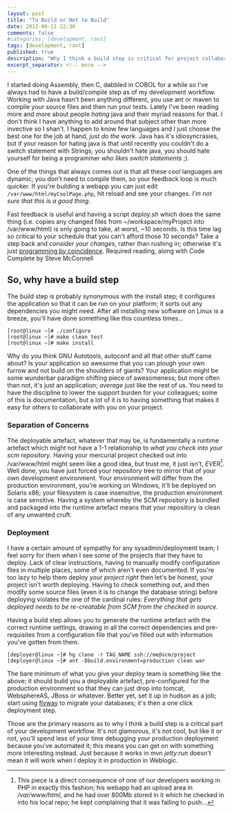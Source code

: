 ```yaml
---
layout: post
title: "To Build or Not to Build"
date: 2012-06-11 22:30
comments: false
#categories: [development, rant]
tags: [development, rant]
published: true
description: "Why I think a build step is critical for project collaboration"
excerpt_separator: <!-- more -->
---
```


I started doing Assembly, then C, dabbled in COBOL for a while so I've always had to have a build/compile step as of my development workflow. Working with Java hasn't been anything different, you use ant or maven to compile your source files and then run your tests. Lately I've been reading more and more about people _hating_ java and their myriad reasons for that. I don't think I have anything to add around that subject other than more invective so I shan't. I happen to know few languages and I just choose the best one for the job at hand, _just do the work_. Java has it's idiosyncrasies, but if your reason for hating java is that until recently you couldn't do a switch statement with Strings; you shouldn't hate java, you should hate yourself for being a programmer _who likes switch statements_ ;).

<!-- more -->

One of the things that always comes out is that all these _cool_ languages are dynamic; you don't need to compile them, so your feedback loop is much quicker. If you're building a webapp you can just edit `/var/www/html/myCoolPage.php`, hit reload and see your changes. _I'm not sure that this is a good thing_.

Fast feedback is useful and having a script _deploy.sh_ which does the same thing (i.e. copies any changed files from ~/workspace/myProject into /var/www/html) is only going to take, at worst, ~10 seconds. Is this time lag so critical to your schedule that you can't afford those 10 seconds? Take a step back and _consider your changes_, rather than rushing in; otherwise it's just [programming by coincidence](http://pragprog.com/the-pragmatic-programmer/extracts/coincidence). Required reading, along with Code Complete by Steve McConnell

## So, why have a build step

The build step is probably synonymous with the install step; it configures the application so that it can be run on your platform; it sorts out any dependencies you might need. After all installing new software on Linux is a breeze, you'll have done something like this countless times...

```console
[root@linux ~]# ./configure
[root@linux ~]# make clean test
[root@linux ~]# make install
```

Why do you think GNU Autotools, autoconf and all that other stuff came about? Is your application so awesome that you can plough your own furrow and not build on the shoulders of giants? Your application might be some wunderbar paradigm shifting piece of awesomeness; but more often than not, it's just an application; _average_ just like the rest of us. You need to have the discipline to lower the support burden for your colleagues; some of this is documentation, but a lot of it is to having something that makes it easy for others to collaborate with you on your project.

### Separation of Concerns

The deployable artefact, whatever that may be, is fundamentally a runtime artefact which might not have a 1-1 relationship to _what you check into your scm repository_. Having your mercurial project checked out into /var/www/html might seem like a good idea, but trust me, it just isn't, *EVER*[^1]. Well done, you have just forced your repository tree to mirror that of your own development environment. Your environment will differ from the production environment, you're working on Windows, it'll be deployed on Solaris x86; your filesystem is case insensitive, the production environment is case sensitive. Having a system whereby the SCM repository is bundled and packaged into the runtime artefact means that your repository is clean of any unwanted cruft.

### Deployment

I have a certain amount of sympathy for any sysadmin/deployment team; I feel sorry for them when I see some of the projects that they have to deploy. Lack of clear instructions, having to manually modify configuration files in multiple places, some of which aren't even documented. If you're too lazy to help them deploy _your project right_ then let's be honest, your project isn't worth deploying. Having to check something out, and then modify some source files (even it is to change the database string) before deploying violates the one of the cardinal rules: _Everything that gets deployed needs to be re-creatable from SCM from the checked in source._

Having a build step allows you to generate the runtime artefact with the correct runtime settings, drawing in all the correct dependencies and pre-requisites from a configuration file that you've filled out with information you've gotten from them.

```console
[deployer@linux ~]# hg clone -r TAG_NAME ssh://me@scm/project
[deployer@linux ~]# ant -Dbuild.environment=production clean war
```

The bare minimum of what you give your deploy team is something like the above; it should build you a deployable artefact, pre-configured for the production environment so that they can just drop into tomcat, WebsphereAS, JBoss or whatever. Better yet, set it up in hudson as a job; start using [flyway](http://flywaydb.org) to migrate your databases; it's then a one click deployment step.

Those are the primary reasons as to why I think a build step is a critical part of your development workflow. It's not glamorous, it's not cool, but like it or not, you'll spend less of your time debugging your production deployment because you've automated it; this means you can get on with something more interesting instead. Just because it works in _mvn jetty:run_ doesn't mean it will work when I deploy it in production in Weblogic.

[^1]: This piece is a direct consequence of one of our developers working in PHP in exactly this fashion; his webapp had an upload area in _/var/www/html_, and he had over 800Mb stored in it which he checked in into his local repo; he kept complaining that it was failing to push...
